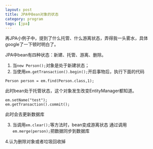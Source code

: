 ```yaml
---
layout: post
title: JPA中Bean对象的状态
category: program
tags: [jpa]
---
```


再JPA小例子中，提到了什么托管、什么游离状态，弄得我一头雾水，具体google了一下顿时明白了。

JPA中bean有四种状态：新建、托管、游离、删除。

1. 当`new Person();`对象是处于新建状态；
2. 当使用`em.getTransaction().begin();`开启事物后，执行下面的代码

```
Person person = em.find(Person.class,1); 
```

此时bean处于托管状态，这个对象发生改变EntityManager都知道。

```
em.setName("test");
em.getTransaction().commit();
```

此时会去更新数据库

3. 当调用`em.clear();`等方法时，bean变成游离状态
通过调用`em.merge(person);`把数据同步到数据库

4.认为删除对象或者垃圾回收掉